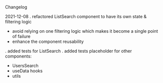 Changelog

2021-12-08
. refactored ListSearch component to have its own state & filtering logic
+ avoid relying on one filtering logic which makes it become a single point of failure
+ enhance the component reusability

. added tests for ListSearch
. added tests placeholder for other components:
+ UsersSearch
+ useData hooks
+ utils